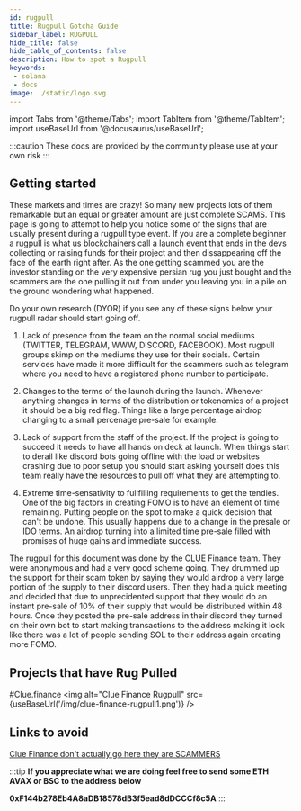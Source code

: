 ```yaml
---
id: rugpull
title: Rugpull Gotcha Guide
sidebar_label: RUGPULL
hide_title: false
hide_table_of_contents: false
description: How to spot a Rugpull
keywords: 
 - solana
 - docs
image:  /static/logo.svg
---
```


import Tabs from '@theme/Tabs';
import TabItem from '@theme/TabItem';
import useBaseUrl from '@docusaurus/useBaseUrl';

:::caution
These docs are provided by the community please use at your own risk
:::

## Getting started

These markets and times are crazy! So many new projects lots of them remarkable but an equal or greater amount are just complete SCAMS. 
This page is going to attempt to help you notice some of the signs that are usually present during a rugpull type event. If you are a complete beginner a rugpull is what
us blockchainers call a launch event that ends in the devs collecting or raising funds for their project and then dissappearing off the face of the earth right after. 
As the one getting scammed you are the investor standing on the very expensive persian rug you just bought and the scammers are the one pulling it out from under you leaving you in a pile on the ground wondering what happened.

Do your own research (DYOR) if you see any of these signs below your rugpull radar should start going off.

1. Lack of presence from the team on the normal social mediums (TWITTER, TELEGRAM, WWW, DISCORD, FACEBOOK). Most rugpull groups skimp on the mediums they use for their socials. Certain services have made it more difficult for the scammers such as telegram where you need to have a registered phone number to participate. 

1. Changes to the terms of the launch during the launch. Whenever anything changes in terms of the distribution or tokenomics of a project it should be a big red flag. Things like a large percentage airdrop changing to a small percenage pre-sale for example.
1. Lack of support from the staff of the project. If the project is going to succeed it needs to have all hands on deck at launch. When things start to derail like discord bots going offline with the load or websites crashing due to poor setup you should start asking yourself does this team really have the resources to pull off what they are attempting to.
1. Extreme time-sensativity to fullfilling requirements to get the tendies. One of the big factors in creating FOMO is to have an element of time remaining. Putting people on the spot to make a quick decision that can't be undone. This usually happens due to a change in the presale or IDO terms. An airdrop turning into a limited time pre-sale filled with promises of huge gains and immediate success.

The rugpull for this document was done by the CLUE Finance team. They were anonymous and had a very good scheme going. They drummed up the support for their scam token by saying they would airdrop a very large portion of the supply to their discord users. 
Then they had a quick meeting and decided that due to unprecidented support that they would do an instant pre-sale of 10% of their supply that would be distributed within 48 hours. 
Once they posted the pre-sale address in their discord they turned on their own bot to start making transactions to the address making it look like there was a lot of people sending SOL to their address again creating more FOMO.


## Projects that have Rug Pulled

#Clue.finance
<img alt="Clue Finance Rugpull" src={useBaseUrl('/img/clue-finance-rugpull1.png')} />


## Links to avoid

[Clue Finance don't actually go here they are SCAMMERS](https://clue.finance)


:::tip
**If you appreciate what we are doing feel free to send some ETH AVAX or BSC to the address below**

**0xF144b278Eb4A8aDB18578dB3f5ead8dDCCCf8c5A**
:::